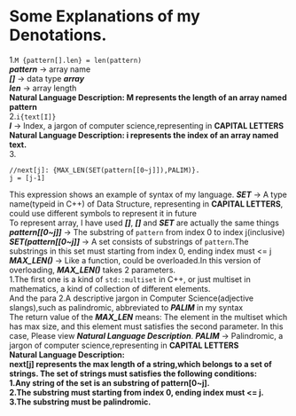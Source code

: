  # Some Explanations of my Denotations.
  
  1.`M {pattern[].len} = len(pattern)`<br>
    ***pattern*** -> array name<br>
    ***[]*** -> data type ***array***<br>
    ***len*** -> array length<br>
    **Natural Language Description: M represents the length of an array named pattern**<br>
  2.`i{text[I]}`<br>
    ***I*** -> Index, a jargon of computer science,representing in **CAPITAL LETTERS**<br>
    **Natural Language Description: i represents the index of an array named text.**<br>
  3. 
  ```
  //next[j]: {MAX_LEN(SET(pattern[[0~j]]),PALIM)}.
  j = [j-1]
  ```
  This expression shows an example of syntax of my language.
  ***SET*** -> A type name(typeid in C++) of Data Structure, representing in **CAPITAL LETTERS**, could use different symbols to represent it in future<br>
  To represent array, I have used ***[]***, ***[]*** and ***SET*** are actually the same things<br>
  ***pattern[[0~j]]*** -> The substring of `pattern` from index 0 to index j(inclusive)<br>
  ***SET(pattern[[0~j]]*** -> A set consists of substrings of `pattern`.The substrings in this set must starting from index 0, ending index must <= j
  ***MAX_LEN()*** -> Like a function, could be overloaded.In this version of overloading, ***MAX_LEN()*** takes 2 parameters. <br>
  1.The first one is a kind of `std::multiset` in C++, or just multiset in mathematics, a kind of collection of different elements.<br>
  And the para 
  2.A descriptive jargon in Computer Science(adjective slangs),such as palindromic, abbreviated to ***PALIM*** in my syntax<br>
  The return value of the ***MAX_LEN*** means: The element in the multiset which has max size, and this element must satisfies the second parameter.
  In this case, Please view ***Natural Language Description***.
  ***PALIM*** -> Palindromic, a jargon of computer science,representing in **CAPITAL LETTERS**<br>
  **Natural Language Description:<br> next[j] represents the max length of a string,which belongs to a set of strings. The set of strings must satisfies the following conditions:<br> 1.Any string of the set is an substring of pattern[0~j].<br>
  2.The substring must starting from index 0, ending index must <= j.<br>
  3.The substring must be palindromic.**
  
  

